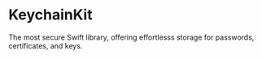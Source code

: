 # KeychainKit
The most secure Swift library, offering effortlesss storage for passwords, certificates, and keys.
